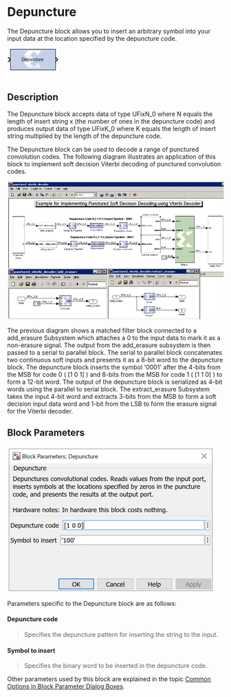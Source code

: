 # Depuncture

The Depuncture block allows you to insert an arbitrary symbol
into your input data at the location specified by the depuncture code.

![](./Images/block.png)

## Description
The Depuncture block accepts data of type UFixN_0 where N
equals the length of insert string x (the number of ones in the
depuncture code) and produces output data of type UFixK_0 where K
equals the length of insert string multiplied by the length of the
depuncture code.

The Depuncture block can be used to decode a range of punctured
convolution codes. The following diagram illustrates an application of
this block to implement soft decision Viterbi decoding of punctured
convolution codes.


![](./Images/hsz1538085512596.png)  

The previous diagram shows a matched filter block connected to a
add_erasure Subsystem which attaches a 0 to the input data to mark it as
a non-erasure signal. The output from the add_erasure subsystem is then
passed to a serial to parallel block. The serial to parallel block
concatenates two continuous soft inputs and presents it as a 8-bit word
to the depuncture block. The depuncture block inserts the symbol '0001'
after the 4-bits from the MSB for code 0 ( \[1 0 1\] ) and 8-bits from
the MSB for code 1 ( \[1 1 0\] ) to form a 12-bit word. The output of
the depuncture block is serialized as 4-bit words using the parallel to
serial block. The extract_erasure Subsystem takes the input 4-bit word
and extracts 3-bits from the MSB to form a soft decision input data word
and 1-bit from the LSB to form the erasure signal for the Viterbi
decoder.

## Block Parameters


![](./Images/iaa1647548822620.png)

Parameters specific to the Depuncture block are as follows:

#### Depuncture code  
> Specifies the depuncture pattern for inserting the string to the input.

#### Symbol to insert  
> Specifies the binary word to be inserted in the depuncture code.

Other parameters used by this block are explained in the topic [Common
Options in Block Parameter Dialog
Boxes](common-options-in-block-parameter-dialog-boxes-aa1032308.html).
